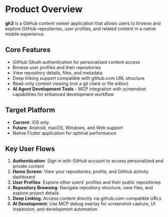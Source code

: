 # Product Overview

**gh3** is a GitHub content viewer application that allows users to browse and explore GitHub repositories, user profiles, and related content in a native mobile experience.

## Core Features
- GitHub OAuth authentication for personalized content access
- Browse user profiles and their repositories
- View repository details, files, and metadata
- Deep linking support compatible with github.com URL structure
- Read-only content viewing (not a git client or file editor)
- **AI Agent Development Tools** - MCP integration with screenshot capabilities for enhanced development workflow

## Target Platform
- **Current**: iOS only
- **Future**: Android, macOS, Windows, and Web support
- Native Flutter application for optimal performance

## Key User Flows
1. **Authentication**: Sign in with GitHub account to access personalized and private content
2. **Home Screen**: View your repositories, profile, and GitHub activity dashboard
3. **User Profiles**: Explore other users' profiles and their public repositories
4. **Repository Browsing**: Navigate repository structure, view files, and explore project details
5. **Deep Linking**: Access content directly via github.com-compatible URLs
6. **AI Development**: Use MCP debug overlay for screenshot capture, UI inspection, and development automation